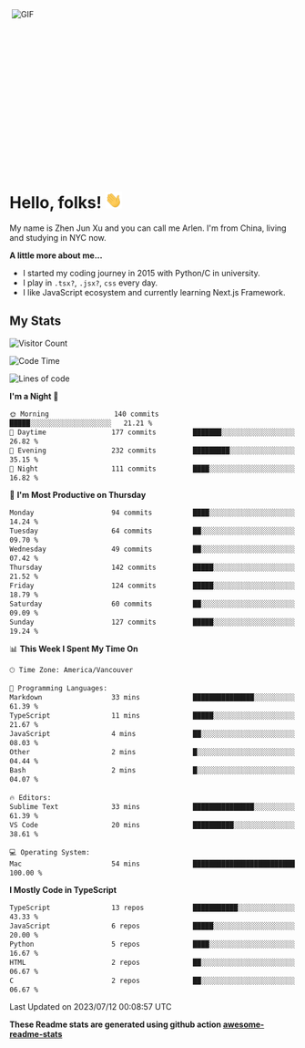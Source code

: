 <img align="right" alt="GIF" src="https://media.giphy.com/media/xUA7bdpLxQhsSQdyog/giphy.gif" width="500" height="320" />

# Hello, folks! <img src="https://raw.githubusercontent.com/arlenxuzj/arlenxuzj/master/assets/wave.gif" width="30px">

My name is Zhen Jun Xu and you can call me Arlen. I'm from China, living and studying in NYC now.

**A little more about me...**

 - I started my coding journey in 2015 with Python/C in university.
 - I play in `.tsx?`, `.jsx?`, `css` every day.
 - I like JavaScript ecosystem and currently learning Next.js Framework.

## My Stats

![Visitor Count](https://komarev.com/ghpvc/?username=arlenxuzj&color=blue&label=Profile+Views)

<!--START_SECTION:waka-->
![Code Time](http://img.shields.io/badge/Code%20Time-3%2C339%20hrs%2027%20mins-blue)

![Lines of code](https://img.shields.io/badge/From%20Hello%20World%20I%27ve%20Written-1.0%20million%20lines%20of%20code-blue)

**I'm a Night 🦉** 

```text
🌞 Morning                140 commits         █████░░░░░░░░░░░░░░░░░░░░   21.21 % 
🌆 Daytime                177 commits         ███████░░░░░░░░░░░░░░░░░░   26.82 % 
🌃 Evening                232 commits         █████████░░░░░░░░░░░░░░░░   35.15 % 
🌙 Night                  111 commits         ████░░░░░░░░░░░░░░░░░░░░░   16.82 % 
```
📅 **I'm Most Productive on Thursday** 

```text
Monday                   94 commits          ████░░░░░░░░░░░░░░░░░░░░░   14.24 % 
Tuesday                  64 commits          ██░░░░░░░░░░░░░░░░░░░░░░░   09.70 % 
Wednesday                49 commits          ██░░░░░░░░░░░░░░░░░░░░░░░   07.42 % 
Thursday                 142 commits         █████░░░░░░░░░░░░░░░░░░░░   21.52 % 
Friday                   124 commits         █████░░░░░░░░░░░░░░░░░░░░   18.79 % 
Saturday                 60 commits          ██░░░░░░░░░░░░░░░░░░░░░░░   09.09 % 
Sunday                   127 commits         █████░░░░░░░░░░░░░░░░░░░░   19.24 % 
```


📊 **This Week I Spent My Time On** 

```text
🕑︎ Time Zone: America/Vancouver

💬 Programming Languages: 
Markdown                 33 mins             ███████████████░░░░░░░░░░   61.39 % 
TypeScript               11 mins             █████░░░░░░░░░░░░░░░░░░░░   21.67 % 
JavaScript               4 mins              ██░░░░░░░░░░░░░░░░░░░░░░░   08.03 % 
Other                    2 mins              █░░░░░░░░░░░░░░░░░░░░░░░░   04.44 % 
Bash                     2 mins              █░░░░░░░░░░░░░░░░░░░░░░░░   04.07 % 

🔥 Editors: 
Sublime Text             33 mins             ███████████████░░░░░░░░░░   61.39 % 
VS Code                  20 mins             ██████████░░░░░░░░░░░░░░░   38.61 % 

💻 Operating System: 
Mac                      54 mins             █████████████████████████   100.00 % 
```

**I Mostly Code in TypeScript** 

```text
TypeScript               13 repos            ███████████░░░░░░░░░░░░░░   43.33 % 
JavaScript               6 repos             █████░░░░░░░░░░░░░░░░░░░░   20.00 % 
Python                   5 repos             ████░░░░░░░░░░░░░░░░░░░░░   16.67 % 
HTML                     2 repos             ██░░░░░░░░░░░░░░░░░░░░░░░   06.67 % 
C                        2 repos             ██░░░░░░░░░░░░░░░░░░░░░░░   06.67 % 
```




 Last Updated on 2023/07/12 00:08:57 UTC
<!--END_SECTION:waka-->

**These Readme stats are generated using github action [awesome-readme-stats](https://github.com/anmol098/waka-readme-stats)**

